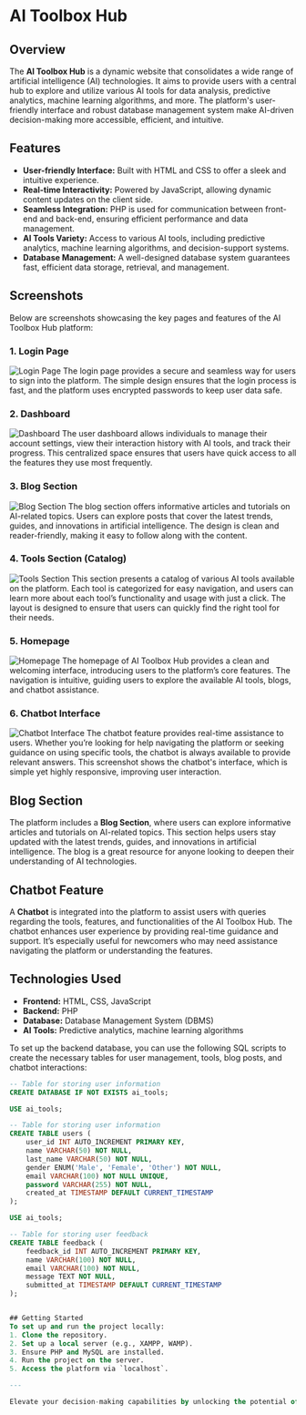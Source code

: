 # AI Toolbox Hub

## Overview
The **AI Toolbox Hub** is a dynamic website that consolidates a wide range of artificial intelligence (AI) technologies. It aims to provide users with a central hub to explore and utilize various AI tools for data analysis, predictive analytics, machine learning algorithms, and more. The platform's user-friendly interface and robust database management system make AI-driven decision-making more accessible, efficient, and intuitive.

## Features
- **User-friendly Interface:** Built with HTML and CSS to offer a sleek and intuitive experience.
- **Real-time Interactivity:** Powered by JavaScript, allowing dynamic content updates on the client side.
- **Seamless Integration:** PHP is used for communication between front-end and back-end, ensuring efficient performance and data management.
- **AI Tools Variety:** Access to various AI tools, including predictive analytics, machine learning algorithms, and decision-support systems.
- **Database Management:** A well-designed database system guarantees fast, efficient data storage, retrieval, and management.

## Screenshots
Below are screenshots showcasing the key pages and features of the AI Toolbox Hub platform:

### 1. Login Page
![Login Page](Login.png)
The login page provides a secure and seamless way for users to sign into the platform. The simple design ensures that the login process is fast, and the platform uses encrypted passwords to keep user data safe.

### 2. Dashboard
![Dashboard](dashboard.png)
The user dashboard allows individuals to manage their account settings, view their interaction history with AI tools, and track their progress. This centralized space ensures that users have quick access to all the features they use most frequently.

### 3. Blog Section
![Blog Section](Blogpg.png)
The blog section offers informative articles and tutorials on AI-related topics. Users can explore posts that cover the latest trends, guides, and innovations in artificial intelligence. The design is clean and reader-friendly, making it easy to follow along with the content.

### 4. Tools Section (Catalog)
![Tools Section](catalouge.png)
This section presents a catalog of various AI tools available on the platform. Each tool is categorized for easy navigation, and users can learn more about each tool’s functionality and usage with just a click. The layout is designed to ensure that users can quickly find the right tool for their needs.

### 5. Homepage
![Homepage](web.png)
The homepage of AI Toolbox Hub provides a clean and welcoming interface, introducing users to the platform’s core features. The navigation is intuitive, guiding users to explore the available AI tools, blogs, and chatbot assistance.

### 6. Chatbot Interface
![Chatbot Interface](chatbotpg.png)
The chatbot feature provides real-time assistance to users. Whether you’re looking for help navigating the platform or seeking guidance on using specific tools, the chatbot is always available to provide relevant answers. This screenshot shows the chatbot's interface, which is simple yet highly responsive, improving user interaction.

## Blog Section
The platform includes a **Blog Section**, where users can explore informative articles and tutorials on AI-related topics. This section helps users stay updated with the latest trends, guides, and innovations in artificial intelligence. The blog is a great resource for anyone looking to deepen their understanding of AI technologies.

## Chatbot Feature
A **Chatbot** is integrated into the platform to assist users with queries regarding the tools, features, and functionalities of the AI Toolbox Hub. The chatbot enhances user experience by providing real-time guidance and support. It’s especially useful for newcomers who may need assistance navigating the platform or understanding the features.

## Technologies Used
- **Frontend:** HTML, CSS, JavaScript
- **Backend:** PHP
- **Database:** Database Management System (DBMS)
- **AI Tools:** Predictive analytics, machine learning algorithms

To set up the backend database, you can use the following SQL scripts to create the necessary tables for user management, tools, blog posts, and chatbot interactions:

```sql
-- Table for storing user information
CREATE DATABASE IF NOT EXISTS ai_tools;

USE ai_tools;

-- Table for storing user information
CREATE TABLE users (
    user_id INT AUTO_INCREMENT PRIMARY KEY,
    name VARCHAR(50) NOT NULL,
    last_name VARCHAR(50) NOT NULL,
    gender ENUM('Male', 'Female', 'Other') NOT NULL,
    email VARCHAR(100) NOT NULL UNIQUE,
    password VARCHAR(255) NOT NULL,
    created_at TIMESTAMP DEFAULT CURRENT_TIMESTAMP
);

USE ai_tools;

-- Table for storing user feedback
CREATE TABLE feedback (
    feedback_id INT AUTO_INCREMENT PRIMARY KEY,
    name VARCHAR(100) NOT NULL,
    email VARCHAR(100) NOT NULL,
    message TEXT NOT NULL,
    submitted_at TIMESTAMP DEFAULT CURRENT_TIMESTAMP
);


## Getting Started
To set up and run the project locally:
1. Clone the repository.
2. Set up a local server (e.g., XAMPP, WAMP).
3. Ensure PHP and MySQL are installed.
4. Run the project on the server.
5. Access the platform via `localhost`.

---

Elevate your decision-making capabilities by unlocking the potential of AI tools through the AI Toolbox Hub—your gateway to a smarter, data-driven future.
